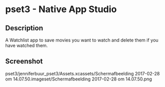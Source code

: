 # pset3 - Native App Studio
## Description

A Watchlist app to save movies you want to watch and delete them if you have watched them.

## Screenshot

pset3/jenniferbuur_pset3/Assets.xcassets/Schermafbeelding 2017-02-28 om 14.07.50.imageset/Schermafbeelding 2017-02-28 om 14.07.50.png
